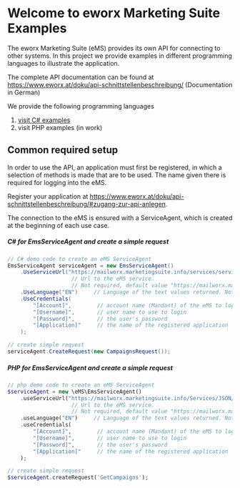 # Welcome to eworx Marketing Suite Examples

The eworx Marketing Suite (eMS) provides its own API for connecting to other systems.
In this project we provide examples in different programming languages ​​to illustrate the application.

The complete API documentation can be found at https://www.eworx.at/doku/api-schnittstellenbeschreibung/ (Documentation in German)

We provide the following programming languages
1. [visit C# examples](../../../../CSharp-API-Demo-Project)
2. visit PHP examples (in work)

## Common required setup

In order to use the API, an application must first be registered, in which a selection of methods is made that are to be used. The name given there is required for logging into the eMS.  

Register your application at https://www.eworx.at/doku/api-schnittstellenbeschreibung/#zugang-zur-api-anlegen.

The connection to the eMS is ensured with a ServiceAgent, which is created at the beginning of each use case.

##### C# for EmsServiceAgent and create a simple request
```cs
// C# demo code to create an eMS ServiceAgent
EmsServiceAgent serviceAgent = new EmsServiceAgent()
    .UseServiceUrl("https://mailworx.marketingsuite.info/services/serviceagent.asmx")
                    // Url to the eMS service.
                    // Not required, default value "https://mailworx.marketingsuite.info/services/serviceagent.asmx"
    .UseLanguage("EN")     // Language of the text values ​​returned. Not required, default value is "EN"
    .UseCredentials(
        "[Account]",        // account name (Mandant) of the eMS to login
        "[Username]",       // user name to use to login
        "[Password]",       // the user's password
        "[Application]"     // the name of the registered application
    );

// create simple request
serviceAgent.CreateRequest(new CampaignsRequest());
```

##### PHP for EmsServiceAgent and create a simple request
```php
// php demo code to create an eMS ServiceAgent
$serviceAgent = new \eMS\EmsServiceAgent()
    .useServiceUrl("https://mailworx.marketingsuite.info/Services/JSON/ServiceAgent.svc")
                    // Url to the eMS service.
                    // Not required, default value "https://mailworx.marketingsuite.info/Services/JSON/ServiceAgent.svc"
    .useLanguage("EN")     // Language of the text values ​​returned. Not required, default value is "EN"
    .useCredentials(
        "[Account]",        // account name (Mandant) of the eMS to login
        "[Username]",       // user name to use to login
        "[Password]",       // the user's password
        "[Application]"     // the name of the registered application
    );

// create simple request
$serviceAgent.createRequest('GetCampaigns');
```
